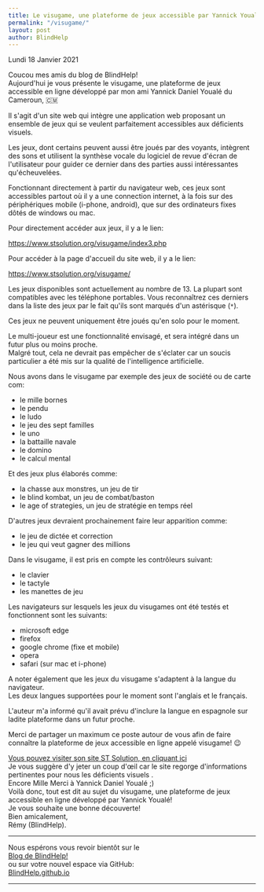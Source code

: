 ```yaml
---
title: Le visugame, une plateforme de jeux accessible par Yannick Youalé
permalink: "/visugame/"
layout: post
author: BlindHelp
---
```


<footer>Lundi 18 Janvier 2021</footer>


Coucou mes amis du blog de BlindHelp!               
Aujourd'hui je vous présente le visugame, une plateforme de jeux accessible en ligne développé par mon ami Yannick Daniel Youalé du Cameroun, 🇨🇲    

Il s'agit d'un site web qui intègre une application web proposant un ensemble de jeux qui se veulent parfaitement accessibles aux déficients visuels.

Les jeux, dont certains peuvent aussi être joués par des voyants, intègrent des sons et utilisent la synthèse vocale du logiciel de revue d'écran de l'utilisateur pour  guider ce dernier dans des parties aussi intéressantes qu'écheuvelées.

Fonctionnant directement à partir du navigateur web, ces jeux sont accessibles partout où il y a une connection internet, à la fois sur des périphériques mobile (i-phone, android), que sur des ordinateurs fixes dôtés de windows ou mac.

Pour directement accéder aux jeux, il y a le lien:

<https://www.stsolution.org/visugame/index3.php>

Pour accéder à la page d'accueil du site web, il y a le lien:

<https://www.stsolution.org/visugame/>

Les jeux disponibles sont actuellement au nombre de 13. La plupart sont compatibles avec les téléphone portables. Vous reconnaîtrez ces derniers dans la liste des jeux par le fait qu'ils sont marqués d'un astérisque (`*`).

Ces jeux ne peuvent uniquement être joués qu'en solo pour le moment.

Le multi-joueur est une fonctionnalité envisagé, et sera intégré dans un futur plus ou moins proche.    
Malgré tout, cela ne devrait pas empêcher de s'éclater car un soucis particulier a été mis sur la qualité de l'intelligence artificielle.    

Nous avons dans le visugame par exemple des jeux de société ou de carte com:

* le mille bornes
* le pendu
* le ludo
* le jeu des sept familles
* le uno
* la battaille navale
* le domino
* le calcul mental

Et des jeux plus élaborés comme:

* la chasse aux monstres, un jeu de tir
* le blind kombat, un jeu de combat/baston
* le age of strategies, un jeu de stratégie en temps réel

D'autres jeux devraient prochainement faire leur apparition comme:

* le jeu de dictée et correction
* le jeu qui veut gagner des millions

Dans le visugame, il est pris en compte les contrôleurs suivant:

* le clavier
* le tactyle
* les manettes de jeu

Les navigateurs sur lesquels les jeux du visugames ont été testés et fonctionnent sont les suivants:

* microsoft edge
* firefox
* google chrome (fixe et mobile)
* opera
* safari (sur mac et i-phone)

A noter également que les jeux du visugame s'adaptent à la langue du navigateur.    
Les deux langues supportées pour le moment sont l'anglais et le français.    

L'auteur m'a informé qu'il avait prévu d'inclure la langue en espagnole sur ladite plateforme dans un futur proche.

Merci de partager un maximum ce poste autour de vous afin de faire connaître la plateforme de jeux accessible en ligne appelé visugame! 😉    

[Vous pouvez visiter son site ST Solution, en cliquant ici](https://www.stsolution.org/home.php)    
Je vous suggère d'y jeter un coup d'œil car le site regorge d'informations pertinentes pour nous les déficients visuels .     
Encore Mille Merci à Yannick Daniel Youalé ;)    
Voilà donc,  tout est dit au sujet du visugame, une plateforme de jeux  accessible en ligne développé par Yannick Youalé!           
Je vous souhaite une bonne découverte!         
Bien amicalement,              
Rémy (BlindHelp).

---

Nous espérons vous revoir bientôt sur le      
[Blog de BlindHelp!](http://blindhelp.blogspot.fr/)                    
ou sur  votre nouvel espace via GitHub:                     
[BlindHelp.github.io](https://blindhelp.github.io)                    

---